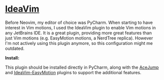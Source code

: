 # [IdeaVim](https://github.com/JetBrains/ideavim)

Before Neovim, my editor of choice was PyCharm. When starting to have interest in Vim motions, I
used the IdeaVim plugin to enable Vim motions in any JetBrains IDE. It is a great plugin, providing
more great features than just Vim motions (e.g. EasyMotion motions, a NerdTree replica). However I'm
not actively using this plugin anymore, so this configuration might me outdated.

**Install:**

This plugin should be installed directly in PyCharm, along with the
[AceJump](https://github.com/acejump/AceJump) and
[IdeaVim-EasyMotion](https://github.com/AlexPl292/IdeaVim-EasyMotion) plugins to support the
additional features.

